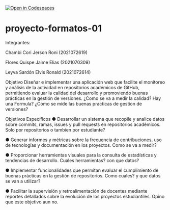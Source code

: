 [![Open in Codespaces](https://classroom.github.com/assets/launch-codespace-2972f46106e565e64193e422d61a12cf1da4916b45550586e14ef0a7c637dd04.svg)](https://classroom.github.com/open-in-codespaces?assignment_repo_id=18754960)
# proyecto-formatos-01

Integrantes:

Chambi Cori Jerson Roni 			(2021072619)

Flores Quispe Jaime Elias			(2021070309)

Leyva Sardón Elvis Ronald			(2021072614)


Objetivo
Diseñar e implementar una aplicación web que facilite el monitoreo y análisis de la actividad en repositorios académicos de GitHub, permitiendo evaluar la calidad del desarrollo y promoviendo buenas prácticas en la gestión de versiones.
¿Como se va a medir la calidad? Hay una Formula?
¿Como se mide las buenas practicas de gestion de versiones?

Objetivos Específicos
●	Desarrollar un sistema que recopile y analice datos sobre commits, ramas, issues y pull requests en repositorios académicos. 
Solo por repositorios o tambien por estudiante?

●	Generar informes y métricas sobre la frecuencia de contribuciones, uso de tecnologías y documentación en los proyectos. 
Como se va a medir?

●	Proporcionar herramientas visuales para la consulta de estadísticas y tendencias de desarrollo. 
Cuales herramientas? con que datos?

●	Implementar funcionalidades que permitan evaluar el cumplimiento de buenas prácticas en la gestión de repositorios. 
Como cuales? y que datos se van a utilizar?

●	Facilitar la supervisión y retroalimentación de docentes mediante reportes detallados sobre la evolución de los proyectos estudiantiles.
Opino que este objetivo aun no.
